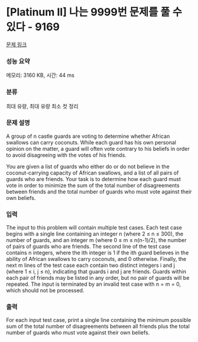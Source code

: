 # [Platinum II] 나는 9999번 문제를 풀 수 있다 - 9169 

[문제 링크](https://www.acmicpc.net/problem/9169) 

### 성능 요약

메모리: 3160 KB, 시간: 44 ms

### 분류

최대 유량, 최대 유량 최소 컷 정리

### 문제 설명

<p>A group of n castle guards are voting to determine whether African swallows can carry coconuts. While each guard has his own personal opinion on the matter, a guard will often vote contrary to his beliefs in order to avoid disagreeing with the votes of his friends.</p>

<p>You are given a list of guards who either do or do not believe in the coconut-carrying capacity of African swallows, and a list of all pairs of guards who are friends. Your task is to determine how each guard must vote in order to minimize the sum of the total number of disagreements between friends and the total number of guards who must vote against their own beliefs.</p>

### 입력 

 <p>The input to this problem will contain multiple test cases. Each test case begins with a single line containing an integer n (where 2 ≤ n ≤ 300), the number of guards, and an integer m (where 0 ≤ m ≤ n(n-1)/2), the number of pairs of guards who are friends. The second line of the test case contains n integers, where the ith integer is 1 if the ith guard believes in the ability of African swallows to carry coconuts, and 0 otherwise. Finally, the next m lines of the test case each contain two distinct integers i and j (where 1 ≤ i, j ≤ n), indicating that guards i and j are friends. Guards within each pair of friends may be listed in any order, but no pair of guards will be repeated. The input is terminated by an invalid test case with n = m = 0, which should not be processed.</p>

### 출력 

 <p>For each input test case, print a single line containing the minimum possible sum of the total number of disagreements between all friends plus the total number of guards who must vote against their own beliefs.</p>

